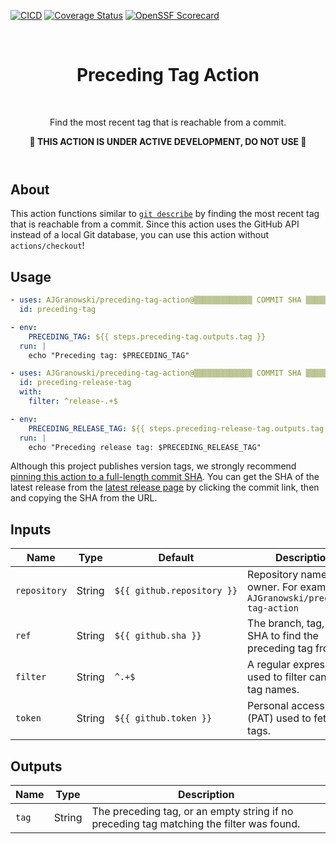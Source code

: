 [![CICD][cicd-badge]][cicd-link]
[![Coverage Status][coverage-badge]][coverage-link]
[![OpenSSF Scorecard][ossf-scorecard-badge]][ossf-scorecard-link]

<header align="center">
    <h1 align="center">Preceding Tag Action</h1>
    <p align="center">Find the most recent tag that is reachable from a commit.</p>
    <p align="center"><b>🚧 THIS ACTION IS UNDER ACTIVE DEVELOPMENT, DO NOT USE 🚧</b></p>
</header>

## About
This action functions similar to [`git describe`][git-describe-link] by finding the most recent tag that is reachable from a commit. Since this action uses the GitHub API instead of a local Git database, you can use this action without `actions/checkout`!

## Usage
```yml
- uses: AJGranowski/preceding-tag-action@▒▒▒▒▒▒▒▒▒▒▒▒▒ COMMIT SHA ▒▒▒▒▒▒▒▒▒▒▒▒▒▒▒ # vX.Y.Z
  id: preceding-tag

- env:
    PRECEDING_TAG: ${{ steps.preceding-tag.outputs.tag }}
  run: |
    echo "Preceding tag: $PRECEDING_TAG"
```

```yml
- uses: AJGranowski/preceding-tag-action@▒▒▒▒▒▒▒▒▒▒▒▒▒ COMMIT SHA ▒▒▒▒▒▒▒▒▒▒▒▒▒▒▒ # vX.Y.Z
  id: preceding-release-tag
  with:
    filter: ^release-.+$

- env:
    PRECEDING_RELEASE_TAG: ${{ steps.preceding-release-tag.outputs.tag }}
  run: |
    echo "Preceding release tag: $PRECEDING_RELEASE_TAG"
```


Although this project publishes version tags, we strongly recommend [pinning this action to a full-length commit SHA][security-sha-pinning-link]. You can get the SHA of the latest release from the [latest release page][latest-release-link] by clicking the commit link, then and copying the SHA from the URL.

## Inputs
| Name         | Type   | Default                    | Description                                                                 |
|--------------|--------|----------------------------|-----------------------------------------------------------------------------|
| `repository` | String | `${{ github.repository }}` | Repository name with owner. For example, `AJGranowski/preceding-tag-action` |
| `ref`        | String | `${{ github.sha }}`        | The branch, tag, or SHA to find the preceding tag from.                     |
| `filter`     | String | `^.+$`                     | A regular expression used to filter candidate tag names.                    |
| `token`      | String | `${{ github.token }}`      | Personal access token (PAT) used to fetch the tags.                         |

## Outputs
| Name  | Type   | Description  |
|-------|--------|------------------------------------------------------------------------------------------|
| `tag` | String | The preceding tag, or an empty string if no preceding tag matching the filter was found. |

[cicd-badge]: https://github.com/AJGranowski/preceding-tag-action/actions/workflows/cicd.yml/badge.svg?branch=main
[cicd-link]: https://github.com/AJGranowski/preceding-tag-action/actions/workflows/cicd.yml
[coverage-badge]: https://codecov.io/github/AJGranowski/preceding-tag-action/graph/badge.svg?token=709TF09YRV
[coverage-link]: https://codecov.io/github/AJGranowski/preceding-tag-action
[git-describe-link]: https://git-scm.com/docs/git-describe
[latest-release-link]: https://github.com/AJGranowski/preceding-tag-action/releases/latest
[ossf-scorecard-badge]: https://api.securityscorecards.dev/projects/github.com/AJGranowski/preceding-tag-action/badge
[ossf-scorecard-link]: https://securityscorecards.dev/viewer/?uri=github.com/AJGranowski/preceding-tag-action
[security-sha-pinning-link]: https://docs.github.com/en/actions/reference/security/secure-use#using-third-party-actions